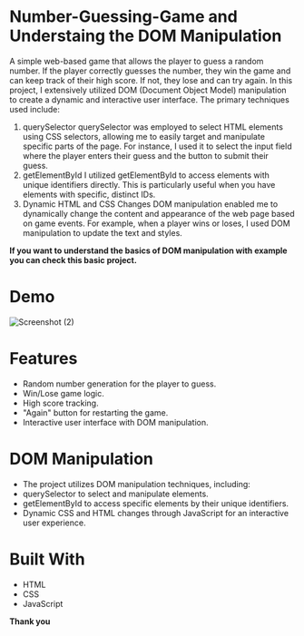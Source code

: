 # Number-Guessing-Game and Understaing the DOM Manipulation
A simple web-based game that allows the player to guess a random number. If the player correctly guesses the number, they win the game and can keep track of their high score. If not, they lose and can try again.
In this project, I extensively utilized DOM (Document Object Model) manipulation to create a dynamic and interactive user interface. The primary techniques used include:

1. querySelector
querySelector was employed to select HTML elements using CSS selectors, allowing me to easily target and manipulate specific parts of the page. For instance, I used it to select the input field where the player enters their guess and the button to submit their guess.
2. getElementById
I utilized getElementById to access elements with unique identifiers directly. This is particularly useful when you have elements with specific, distinct IDs.
3. Dynamic HTML and CSS Changes
DOM manipulation enabled me to dynamically change the content and appearance of the web page based on game events. For example, when a player wins or loses, I used DOM manipulation to update the text and styles.

__If you want to understand the basics of DOM manipulation with example you can check this basic project.__
# Demo
![Screenshot (2)](https://github.com/zahidkhan6417/Number-Guessing-Game/assets/66198430/6b612bd6-fa4a-4512-911d-c874568052fa)

# Features
- Random number generation for the player to guess.
- Win/Lose game logic.
- High score tracking.
- "Again" button for restarting the game.
- Interactive user interface with DOM manipulation.

# DOM Manipulation
- The project utilizes DOM manipulation techniques, including:
- querySelector to select and manipulate elements.
- getElementById to access specific elements by their unique identifiers.
- Dynamic CSS and HTML changes through JavaScript for an interactive user experience.

# Built With
- HTML
- CSS
- JavaScript

__Thank you__
